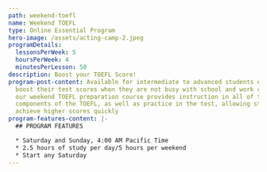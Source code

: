 ```yaml
---
path: weekend-toefl
name: Weekend TOEFL
type: Online Essential Program
hero-image: /assets/acting-camp-2.jpeg
programDetails:
  lessonsPerWeek: 5
  hoursPerWeek: 4
  minutesPerLesson: 50
description: Boost your TOEFL Score!
program-post-content: Available for intermediate to advanced students eager to
  boost their test scores when they are not busy with school and work concerns,
  our weekend TOEFL preparation course provides instruction in all of the
  components of the TOEFL, as well as practice in the test, allowing students to
  achieve higher scores quickly
program-features-content: |-
  ## PROGRAM FEATURES

  * Saturday and Sunday, 4:00 AM Pacific Time
  * 2.5 hours of study per day/5 hours per weekend
  * Start any Saturday
---
```

